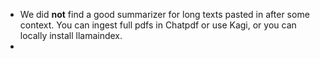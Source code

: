 - We did **not** find a good summarizer for long texts pasted in after some context. You can ingest full pdfs in Chatpdf or use Kagi, or you can locally install llamaindex.
-